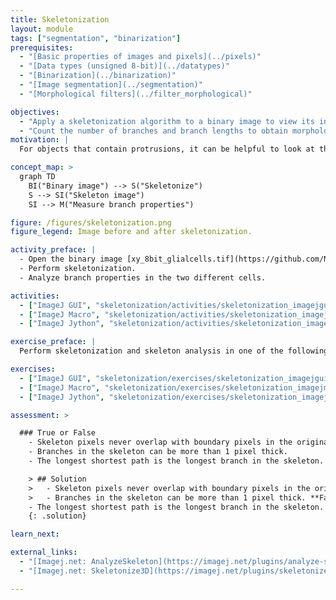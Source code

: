 ```yaml
---
title: Skeletonization
layout: module
tags: ["segmentation", "binarization"]
prerequisites:
  - "[Basic properties of images and pixels](../pixels)"
  - "[Data types (unsigned 8-bit)](../datatypes)"
  - "[Binarization](../binarization)"
  - "[Image segmentation](../segmentation)"
  - "[Morphological filters](../filter_morphological)"

objectives:
  - "Apply a skeletonization algorithm to a binary image to view its internal skeleton"
  - "Count the number of branches and branch lengths to obtain morphological information from the image"
motivation: |
  For objects that contain protrusions, it can be helpful to look at the object's internal skeleton. This reveals the inner branches that make up the object. Measuring the number of branches and their lengths can provide useful morphological information of irregularly shaped objects with protrusions, such as glial cells. Skeletonization algorithms work by applying sequential erosions to remove pixels from the boundary of the objects to the center, stopping when the remaining structure is only one pixel wide.

concept_map: >
  graph TD
    BI("Binary image") --> S("Skeletonize")
    S --> SI("Skeleton image")
    SI --> M("Measure branch properties")

figure: /figures/skeletonization.png
figure_legend: Image before and after skeletonization.

activity_preface: |
  - Open the binary image [xy_8bit_glialcells.tif](https://github.com/NEUBIAS/training-resources/raw/master/image_data/xy_8bit_glialcells.tif).
  - Perform skeletonization.
  - Analyze branch properties in the two different cells.

activities:
  - ["ImageJ GUI", "skeletonization/activities/skeletonization_imagejgui.md", "markdown"]
  - ["ImageJ Macro", "skeletonization/activities/skeletonization_imagejmacro.ijm", "java"]
  - ["ImageJ Jython", "skeletonization/activities/skeletonization_imagej-jython.py", "python"]

exercise_preface: |
  Perform skeletonization and skeleton analysis in one of the following exercises:

exercises:
  - ["ImageJ GUI", "skeletonization/exercises/skeletonization_imagejgui.md", "markdown"]
  - ["ImageJ Macro", "skeletonization/exercises/skeletonization_imagejmacro.md", "java"]
  - ["ImageJ Jython", "skeletonization/exercises/skeletonization_imagej-Jython.md", "python"]

assessment: >

  ### True or False
    - Skeleton pixels never overlap with boundary pixels in the original binary image.
    - Branches in the skeleton can be more than 1 pixel thick.
    - The longest shortest path is the longest branch in the skeleton.

    > ## Solution
    >   - Skeleton pixels never overlap with boundary pixels in the original binary image. **True**
    >   - Branches in the skeleton can be more than 1 pixel thick. **False. They can be longer than 1 pixel, but the branch thickness is always 1 pixel.**
    - The longest shortest path is the longest branch in the skeleton. **False**
    {: .solution}

learn_next:

external_links:
  - "[Imagej.net: AnalyzeSkeleton](https://imagej.net/plugins/analyze-skeleton/)"
  - "[Imagej.net: Skeletonize3D](https://imagej.net/plugins/skeletonize3d)"

---
```

